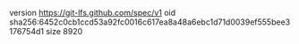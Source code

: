 version https://git-lfs.github.com/spec/v1
oid sha256:6452c0cb1ccd53a92fc0016c617ea8a48a6ebc1d71d0039ef555bee3176754d1
size 8920

